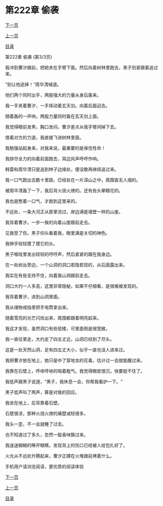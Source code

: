 <h1>第222章    偷袭</h1>
            <div><p><a href="./0666_%E7%AC%AC223%E7%AB%A0_%E5%8F%8C%E7%AE%A1%E9%BD%90%E4%B8%8B.md">下一页</a></p><p><a href="./0664_%E7%AC%AC222%E7%AB%A0_%E5%81%B7%E8%A2%AD.md">上一页</a></p><p><a href="../">目录</a></p></div>
            <div><p>第222章    偷袭 (第3/3页)</p><p>我冲到曹汐跟前，把她夹在手臂下面。然后向着树林里跑去，黑子则紧跟着追过来。</p><p>“别让他逃掉！“周华清喊道。</p><p>他们两个同时出手，两股强大的力量从身后轰来。</p><p>我一手夹着曹汐，一手挥动着玄天剑。向着后面迎去。</p><p>随着轰的一声响，两股力量同时轰在玄天剑上面。</p><p>我觉得眼前发黑，胸口发闷，曹汐差点从我手臂间掉下去。</p><p>借着对方的力道，我直接飞进树林里面。</p><p>我勉强站起身来，对我来说，最重要的是保住性命！</p><p>我拼尽全力的向着前面跑去，耳边风声呼呼作响。</p><p>韩雷和周华清只是追到林子边缘处，便没敢再继续追过来。</p><p>我一口气跑出去数十里路，已经处在一片深山之中，周围杳无人烟的。</p><p>被周华清轰了一下，我后背火烧火燎的。还有些头晕眼花的。</p><p>我也是憋着一口气，才跑到这里来的。</p><p>不远处，一条大河正从那里流过，岸边满是墙壁一样的山崖。</p><p>我背着曹汐。一步一挨的向着山崖跟前走去。</p><p>见我受了伤，黑子仰头看着我，眼里满是关切的神色。</p><p>我伸手轻轻摸了摸它的头。</p><p>黑子喉咙里发出轻轻的哼哼声，然后紧紧的跟在我身边。</p><p>在一处树丛旁边，一个山洞的洞口若隐若现的，从后面露出来。</p><p>我实在有些支持不住，向着我山洞跟前走去。</p><p>洞口大约一人多高，这里非常隐秘，如果不仔细看，是很难被发现的。</p><p>我背着曹汐，进到山洞里面。</p><p>我从储物戒指里把手电筒拿出来。</p><p>随着雪亮的光芒闪烁出来，周围都跟着明亮起来。</p><p>我这才发现，虽然洞口有些低矮，可里面倒是很宽敞。</p><p>我一直往里走，大约走了四五丈远，山洞已经到了尽头。</p><p>这是一处天然山洞，足有四五丈大小，似乎一直也没人进来过。</p><p>我把曹汐放在地上，她只是中了穿地龙的花毒，估计过一会就能醒过来。</p><p>我靠在石壁上，呼哧呼哧的喘着粗气。我觉得眼皮很沉，快要挺不住了。</p><p>我低声跟黑子说道，“黑子，我休息一会，你帮我看护一下。“</p><p>黑子低声叫了两声，算是对我的回应。</p><p>我坐在地上，后背靠着石壁。</p><p>石壁很凉，那种火烧火燎的痛楚减轻很多。</p><p>我头一歪，不一会就睡了过去。</p><p>也不知道过了多久，忽然一股香味飘过来。</p><p>我迷迷糊糊的睁开眼睛，发现背上的伤口已经被人给包扎好了。</p><p>火光从不远处升腾起来，曹汐正蹲在火堆跟前烤着什么。</p><p>手机用户请浏览阅读，更优质的阅读体验</p></div>
            <div><p><a href="./0666_%E7%AC%AC223%E7%AB%A0_%E5%8F%8C%E7%AE%A1%E9%BD%90%E4%B8%8B.md">下一页</a></p><p><a href="./0664_%E7%AC%AC222%E7%AB%A0_%E5%81%B7%E8%A2%AD.md">上一页</a></p><p><a href="../">目录</a></p></div>